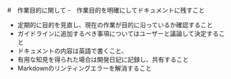 #　作業目的に関して
-　作業目的を明確にしてドキュメントに残すこと
-  定期的に目的を見直し、現在の作業が目的に沿っているか確認すること
-  ガイドラインに追加するべき事項についてはユーザーと議論して決定すること
-  ドキュメントの内容は英語で書くこと、
-  有用な知見を得られた場合は開発日記に記録し、共有すること
-  Markdownのリンティングエラーを解消すること
